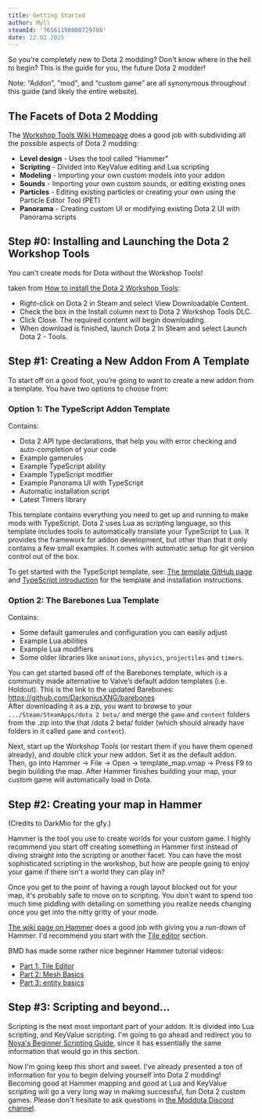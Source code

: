 ```yaml
---
title: Getting Started
author: Myll
steamId: '76561198000729788'
date: 22.02.2015
---
```


So you're completely new to Dota 2 modding? Don't know where in the hell to begin? This is the guide for you, the future Dota 2 modder!

Note: “Addon”, "mod", and “custom game” are all synonymous throughout this guide (and likely the entire website).

## The Facets of Dota 2 Modding

The [Workshop Tools Wiki Homepage](https://developer.valvesoftware.com/wiki/Dota_2_Workshop_Tools) does a good job with subdividing all the possible aspects of Dota 2 modding:

* **Level design** - Uses the tool called "Hammer"
* **Scripting** - Divided into KeyValue editing and Lua scripting
* **Modeling** - Importing your own custom models into your addon
* **Sounds** - Importing your own custom sounds, or editing existing ones
* **Particles** - Editing existing particles or creating your own using the Particle Editor Tool (PET)
* **Panorama** - Creating custom UI or modifying existing Dota 2 UI with Panorama scripts

## Step #0: Installing and Launching the Dota 2 Workshop Tools

You can't create mods for Dota without the Workshop Tools!

taken from [How to install the Dota 2 Workshop Tools](https://developer.valvesoftware.com/wiki/Dota_2_Workshop_Tools/Installing_and_Launching_Tools):

* Right-click on Dota 2 in Steam and select View Downloadable Content.
* Check the box in the Install column next to Dota 2 Workshop Tools DLC.
* Click Close. The required content will begin downloading.
* When download is finished, launch Dota 2 In Steam and select Launch Dota 2 - Tools.

## Step #1: Creating a New Addon From A Template

To start off on a good foot, you’re going to want to create a new addon from a template. You have two options to choose from:

### Option 1: The TypeScript Addon Template

Contains:
* Dota 2 API type declarations, that help you with error checking and auto-completion of your code
* Example gamerules
* Example TypeScript ability
* Example TypeScript modifier
* Example Panorama UI with TypeScript
* Automatic installation script
* Latest Timers library

This template contains everything you need to get up and running to make mods with TypeScript. Dota 2 uses Lua as scripting language, so this template includes tools to automatically translate your TypeScript to Lua. It provides the framework for addon development, but other than that it only contains a few small examples. It comes with automatic setup for git version control out of the box.

To get started with the TypeScript template, see: [The template GitHub page](https://github.com/ModDota/TypeScriptAddonTemplate) and [TypeScript introduction](scripting/Typescript/typescript-introduction.md) for the template and installation instructions.

### Option 2: The Barebones Lua Template

Contains:
* Some default gamerules and configuration you can easily adjust
* Example Lua abilities
* Example Lua modifiers
* Some older libraries like `animations`, `physics`, `projectiles` and `timers`.

You can get started based off of the Barebones template, which is a community made alternative to Valve’s default addon templates (i.e. Holdout). This is the link to the updated Barebones: https://github.com/DarkoniusXNG/barebones<br />
After downloading it as a zip, you want to browse to your `.../Steam/SteamApps/dota 2 beta/` and merge the `game` and `content` folders from the .zip into the that /dota 2 beta/ folder (which should already have folders in it called `game` and `content`).

Next, start up the Workshop Tools (or restart them if you have them opened already), and double click your new addon. Set it as the default addon. Then, go into Hammer -> File -> Open -> template_map.vmap -> Press F9 to begin building the map. After Hammer finishes building your map, your custom game will automatically load in Dota.

## Step #2: Creating your map in Hammer

<Gfycat id="YearlyDismalHuemul" />

(Credits to DarkMio for the gfy.)

Hammer is the tool you use to create worlds for your custom game. I highly recommend you start off creating something in Hammer first instead of diving straight into the scripting or another facet. You can have the most sophisticated scripting in the workshop, but how are people going to enjoy your game if there isn't a world they can play in?

Once you get to the point of having a rough layout blocked out for your map, it's probably safe to move on to scripting. You don't want to spend too much time piddling with detailing on something you realize needs changing once you get into the nitty gritty of your mode.

[The wiki page on Hammer](https://developer.valvesoftware.com/wiki/Dota_2_Workshop_Tools/Level_Design) does a good job with giving you a run-down of Hammer. I'd recommend you start with the [Tile editor](https://developer.valvesoftware.com/wiki/Dota_2_Workshop_Tools/Level_Design/Tile_Editor_Basics) section.

BMD has made some rather nice beginner Hammer tutorial videos:

* [Part 1: Tile Editor](https://www.youtube.com/watch?v=GMvmdnNM6Sc)
* [Part 2: Mesh Basics](https://www.youtube.com/watch?v=grLUv2hUDRY)
* [Part 3: entity basics](https://www.youtube.com/watch?v=ln3ep-k__dk)

## Step #3: Scripting and beyond...

Scripting is the next most important part of your addon. It is divided into Lua scripting, and KeyValue scripting. I'm going to go ahead and redirect you to [Noya's Beginner Scripting Guide](scripting-introduction.md), since it has essentially the same information that would go in this section.

Now I'm going keep this short and sweet. I've already presented a ton of information for you to begin delving yourself into Dota 2 modding! Becoming good at Hammer mapping and good at Lua and KeyValue scripting will go a very long way in making successful, fun Dota 2 custom games. Please don't hesitate to ask questions in [the Moddota Discord channel](https://discord.gg/Mvn4gww).
